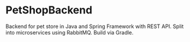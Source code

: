 # PetShopBackend
Backend for pet store in Java and Spring Framework with REST API. Split into microservices using RabbitMQ. Build via Gradle.
